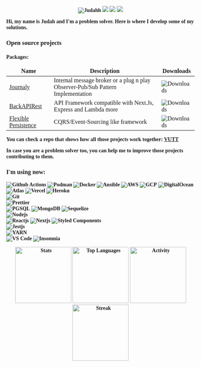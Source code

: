 <head>
  <link rel="preload" href="https://jl.business/fonts/Spartan/Spartan-Thin.ttf" as="font" crossorigin="">
  <!--<style>
    @font-face {
      font-family: 'Spartan-Thin';
      src: url("https://jl.business/fonts/Spartan/Spartan-Thin.ttf");
    }
  </style>-->
</head>

<body style="font-family: Spartan-Thin; font-weight: bold;">
  <p align="center">
    <img src="https://komarev.com/ghpvc/?username=Judahh&color=000000&style=flat-square" alt="Judahh" />
    <a href="https://www.linkedin.com/in/judah-holanda/" target="_blank"><img src="https://img.shields.io/badge/-Judah%20Holanda-0E0E0E?style=flat-square&logo=Linkedin&logoColor=white&link=https://www.linkedin.com/in/judah-holanda/"/></a>
    <a href="mailto:judahholanda7@gmail.com"><img src="https://img.shields.io/badge/-judahholanda7@gmail.com-0E0E0E?style=flat-square&logo=Gmail&logoColor=white&link=mailto:judahholanda7@gmail.com"/></a>
    <a href="https://github.com/Judahh"><img src="https://img.shields.io/github/followers/Judahh?label=follow&color=000000&style=social"/></a>
  </p>
  Hi, my name is Judah and I'm a problem solver. Here is where I develop some of my solutions.
  <br/>
  <h3>Open source projects</h3>
  <h4>Packages:</h3>
<table>
  <thead align="center">
    <tr border: none;>
      <td><b>Name</b></td>
      <td><b>Description</b></td>
      <td><b>Downloads</b></td>
    </tr>
  </thead>
  <tbody>
    <tr>
      <td><a href="https://github.com/Judahh/journaly">Journaly</a></td>
      <td>Internal message broker or a plug n play Observer-Pub/Sub Pattern Implementation</td>
      <td><img alt="Downloads" src="https://img.shields.io/npm/dt/journaly.svg?style=flat-square&labelColor=000000"/></td>
    </tr>
	  <tr>
      <td><a href="https://github.com/Judahh/backAPIRest">BackAPIRest</a></td>
      <td>API Framework compatible with Next.Js, Express and Lambda more</td>
      <td><img alt="Downloads" src="https://img.shields.io/npm/dt/backapirest.svg?style=flat-square&labelColor=000000"/></td></td>
    </tr>
    <tr>
      <td><a href="https://github.com/Judahh/flexiblePersistence">Flexible Persistence</a></td>
      <td>CQRS/Event-Sourcing like framework</td>
      <td><img alt="Downloads" src="https://img.shields.io/npm/dt/flexiblepersistence.svg?style=flat-square&labelColor=000000"/></td></td>
    </tr>
  </tbody>
</table>
  You can check a repo that shows how all those projects work together: <a href="https://github.com/Judahh/VUTT">VUTT</a><br/>

  In case you are a problem solver too, you can help me to improve those projects contributing to them. 

  <h3>I'm using now:</h3>
  <p>
    <img alt="Github Actions" src="https://img.shields.io/badge/-Github_Actions-000000?style=flat-square&logo=github-actions&logoColor=white" />
    <img alt="Podman" src="https://img.shields.io/badge/-Podman-810ad1?style=flat-square&logo=podman&logoColor=white" />
    <img alt="Docker" src="https://img.shields.io/badge/-Docker-1a73e8?style=flat-square&logo=docker&logoColor=white" />
    <img alt="Ansible" src="https://img.shields.io/badge/-Ansible-000000?style=flat-square&logo=ansible&logoColor=white" />
    <img alt="AWS" src="https://img.shields.io/badge/-AWS-F05032?style=flat-square&logo=amazon&logoColor=white" />
    <img alt="GCP" src="https://img.shields.io/badge/-Google_Cloud_Platform-1a73e8?style=flat-square&logo=google-cloud&logoColor=white" />
    <img alt="DigitalOcean" src="https://img.shields.io/badge/-Digital_Ocean-1a73e8?style=flat-square&logo=digitalocean&logoColor=white" />
    <img alt="Atlas" src="https://img.shields.io/badge/-Atlas-13aa52?style=flat-square&logo=mongodb&logoColor=white" />
    <img alt="Vercel" src="https://img.shields.io/badge/-Vercel-000000?style=flat-square&logo=vercel&logoColor=white" />
    <img alt="Heroku" src="https://img.shields.io/badge/-Heroku-810ad1?style=flat-square&logo=heroku&logoColor=white" />
    <br/>
    <img alt="Git" src="https://img.shields.io/badge/-Git-F05032?style=flat-square&logo=git&logoColor=white" />
    <br/>
    <!--<img alt="NPM" src="https://img.shields.io/badge/-NPM-CB3837?style=flat-square&logo=npm&logoColor=white" />-->
    <img alt="Prettier" src="https://img.shields.io/badge/-Prettier-F05032?style=flat-square&logo=prettier&logoColor=white" />
    <br/>
    <img alt="PGSQL" src="https://img.shields.io/badge/-PGSQL-1a73e8?style=flat-square&logo=postgresql&logoColor=white" />
    <img alt="MongoDB" src="https://img.shields.io/badge/-MongoDB-13aa52?style=flat-square&logo=mongodb&logoColor=white" />
    <img alt="Sequelize" src="https://img.shields.io/badge/-Sequelize-1a73e8?style=flat-square&logo=sequelize&logoColor=white" />
    <br/>
    <img alt="Nodejs" src="https://img.shields.io/badge/-Nodejs-13aa52?style=flat-square&logo=Node.js&logoColor=white" />
    <br/>
    <img alt="Reactjs" src="https://img.shields.io/badge/-Reactjs-1a73e8?style=flat-square&logo=React&logoColor=white" />
    <img alt="Nextjs" src="https://img.shields.io/badge/-Nextjs-000000?style=flat-square&logo=Next.js&logoColor=white" />
    <img alt="Styled Components" src="https://img.shields.io/badge/-Styled_Components-810ad1?style=flat-square&logo=styled-components&logoColor=white" />
    <br/>
    <img alt="Jestjs" src="https://img.shields.io/badge/-Jestjs-F05032?style=flat-square&logo=Jest&logoColor=white" />
    <br/>
    <img alt="YARN" src="https://img.shields.io/badge/-Yarn-1a73e8?style=flat-square&logo=yarn&logoColor=white" />
    <br/>
    <img alt="VS Code" src="https://img.shields.io/badge/-VS_Code-1a73e8?style=flat-square&logo=visualstudiocode&logoColor=white" />
    <img alt="Insomnia" src="https://img.shields.io/badge/-Insomnia-810ad1?style=flat-square&logo=insomnia&logoColor=white" />
  </p>

  <p align="center">
    <picture height="150em">
      <source media="(prefers-color-scheme: dark)" srcset="https://github-readme-stats.vercel.app/api?username=Judahh&show_icons=true&include_all_commits=true&count_private=true&hide=issues,prs&theme=github_dark&bg_color=00000000&hide_border=true">
      <source media="(prefers-color-scheme: light)" srcset="https://github-readme-stats.vercel.app/api?username=Judahh&show_icons=true&include_all_commits=true&count_private=true&hide=issues,prs&bg_color=00000000&hide_border=true">
      <img height="150em" alt="Stats" src="https://github-readme-stats.vercel.app/api?username=Judahh&show_icons=true&include_all_commits=true&count_private=true&hide=issues,prs&bg_color=00000000&hide_border=true"/>
    </picture>
    <picture height="150em">
      <source media="(prefers-color-scheme: dark)" srcset="https://github-readme-stats.vercel.app/api/top-langs/?username=Judahh&layout=compact&langs_count=10&hide=assembly,c,javascript,postscript,livescript,pascal,html,css,d,objective-c,arduino,lex,php,makefile,cmake,yacc,plpgsql,tsql,tcl,processing,apacheconf,perl,elixir,verilog,labVIEW&theme=github_dark&bg_color=00000000">
      <source media="(prefers-color-scheme: light)" srcset="https://github-readme-stats.vercel.app/api/top-langs/?username=Judahh&layout=compact&langs_count=10&hide=assembly,c,javascript,postscript,livescript,pascal,html,css,d,objective-c,arduino,lex,php,makefile,cmake,yacc,plpgsql,tsql,tcl,processing,apacheconf,perl,elixir,verilog,labVIEW&bg_color=00000000&hide_border=true">
      <img height="150em" alt="Top Languages" src="https://github-readme-stats.vercel.app/api/top-langs/?username=Judahh&layout=compact&langs_count=10&hide=assembly,c,javascript,postscript,livescript,pascal,html,css,d,objective-c,arduino,lex,php,makefile,cmake,yacc,plpgsql,tsql,tcl,processing,apacheconf,perl,elixir,verilog,labVIEW&bg_color=00000000&hide_border=true"/>
    </picture>
    <picture height="150em">
      <source media="(prefers-color-scheme: dark)" srcset="https://activity-graph.herokuapp.com/graph?username=Judahh&theme=react&hide_border=true&bg_color=00000000">
      <source media="(prefers-color-scheme: light)" srcset="https://activity-graph.herokuapp.com/graph?username=Judahh&theme=minimal&hide_border=true">
      <img height="150em" alt="Activity" src="https://activity-graph.herokuapp.com/graph?username=Judahh&theme=minimal&hide_border=true"/>
    </picture>
    <picture height="150em">
      <source media="(prefers-color-scheme: dark)" srcset="https://streak-stats.demolab.com/?user=Judahh&theme=windows-dark&hide_border=true&background=00000000">
      <source media="(prefers-color-scheme: light)" srcset="https://streak-stats.demolab.com/?user=Judahh">
      <img height="150em" alt="Streak" src="https://streak-stats.demolab.com/?user=Judahh"/>
    </picture>
    <!-- 
      <picture height="150em">
        <img height="150em" src="[https://streak-stats.demolab.com/?user=Judahh](https://github-readme-stats.vercel.app/api/wakatime?username=Judahh)"/>
      </picture>
    -->
  </p>
</body>
